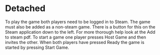 # Detached
To play the game both players need to be logged in to Steam.
The game must also be added as a non-steam game. There is a button for this on the Steam application down to the left.
For more thorough help look at the Add to steam pdf.
To start a game one player presses Host Game and then invites the other.
When both players have pressed Ready the game is started by pressing Start Game.